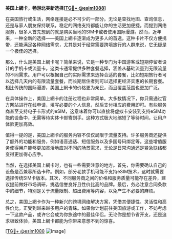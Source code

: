 **美国上網卡，畅游北美新选择[[TG💪+ @esim1088](https://t.me/s/esim1088)]**

在美国旅行或生活，网络连接是必不可少的一部分。无论是查找地图、查询信息，还是与家人朋友保持联系，稳定的网络支持都能让你的生活更加便捷。而提到网络服务，很多人首先想到的就是购买当地的SIM卡或者使用国际漫游。然而，近年来，一种全新的选择——美国上網卡逐渐成为更多人的首选。这种卡片不仅方便携带，还能满足各种网络需求，尤其是对于经常需要跨境旅行的人群来说，它无疑是一个极佳的选择。

那么，什么是美国上網卡呢？简单来说，它是一种专门为中国游客或短期停留者设计的手机卡或流量卡。这类卡通常提供多种套餐选择，涵盖从基础流量到无限流量的不同需求。用户可以根据自己的实际需求来选择合适的套餐，比如短期旅行者可以选择几天内的有限流量套餐，而长期居住者则可以选择更经济实惠的长期套餐。相比传统的国际漫游，美国上網卡的价格更为亲民，而且覆盖范围也更加广泛。

在具体操作上，美国上網卡的注册过程也非常简单。大多数情况下，你只需通过官方网站进行在线申请，填写必要的个人信息，然后支付相应的费用即可。有些服务商甚至支持电子卡形式的eSIM，这意味着你可以直接将虚拟卡安装到支持eSIM功能的设备中，无需等待实体卡邮寄到手。这种方式极大地缩短了等待时间，让用户体验更加高效。

值得一提的是，美国上網卡的服务内容不仅仅局限于流量支持。许多服务商还提供了额外的功能和服务，例如语音通话、短信服务以及多国号码绑定等。这些增值服务使得用户能够更加灵活地应对不同的场景需求，无论是日常沟通还是紧急联络都变得更加得心应手。

当然，在选择美国上網卡时，也有一些需要注意的地方。首先，你需要确认自己的设备是否兼容所选卡种。例如，部分老款手机可能不支持eSIM技术，这时就需要选择传统SIM卡版本。其次，不同服务商之间的价格和服务质量可能存在差异，建议提前做好市场调研，挑选信誉良好且性价比高的品牌。最后，务必注意合同条款中的细节，特别是关于流量限制、超出费用等内容，以免产生不必要的麻烦。

总之，美国上網卡作为一种新兴的跨境网络解决方案，凭借其便捷性、灵活性和高性价比，正受到越来越多用户的青睐。如果你计划前往美国旅游或工作，不妨考虑一下这款产品，或许它会成为你旅途中的最佳伴侣。无论你是想节省开支，还是追求极致体验，美国上網卡都能为你带来意想不到的惊喜。

[[TG💪+ @esim1088](https://t.me/s/esim1088) ![Image](https://i.postimg.cc/4NQfJmqS/Snipaste-2025-05-13-00-14-12.png)]